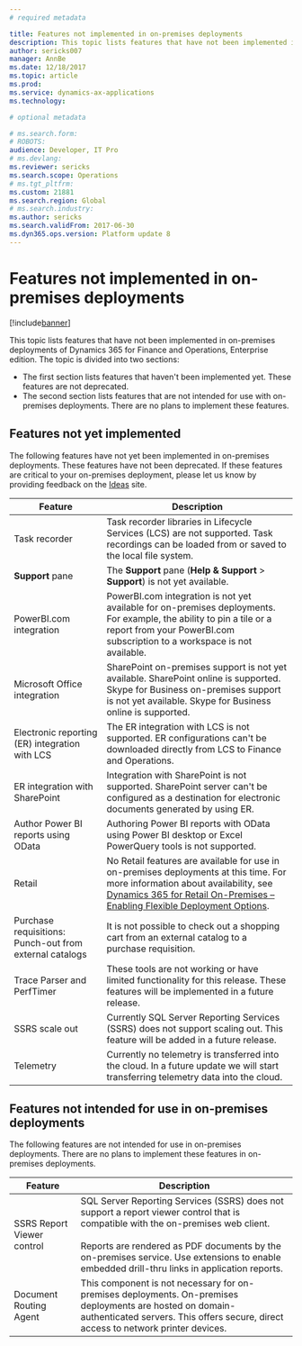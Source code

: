 ```yaml
---
# required metadata

title: Features not implemented in on-premises deployments
description: This topic lists features that have not been implemented in on-premises deployments.
author: sericks007
manager: AnnBe
ms.date: 12/18/2017
ms.topic: article
ms.prod: 
ms.service: dynamics-ax-applications
ms.technology: 

# optional metadata

# ms.search.form: 
# ROBOTS: 
audience: Developer, IT Pro
# ms.devlang: 
ms.reviewer: sericks
ms.search.scope: Operations
# ms.tgt_pltfrm: 
ms.custom: 21881
ms.search.region: Global
# ms.search.industry: 
ms.author: sericks
ms.search.validFrom: 2017-06-30
ms.dyn365.ops.version: Platform update 8
---
```


# Features not implemented in on-premises deployments

[!include[banner](../includes/banner.md)]

This topic lists features that have not been implemented in on-premises deployments of Dynamics 365 for Finance and Operations, Enterprise edition. The topic is divided into two sections:
- The first section lists features that haven't been implemented yet. These features are not deprecated.
- The second section lists features that are not intended for use with on-premises deployments. There are no plans to implement these features.

## Features not yet implemented
The following features have not yet been implemented in on-premises deployments. These features have not been deprecated. If these features are critical to your on-premises deployment, please let us know by providing feedback on the [Ideas](https://ideas.dynamics.com/ideas/) site.

| **Feature**                                                      | **Description**                                                                                                                                                                          |
|------------------------------------------------------------------|------------------------------------------------------------------------------------------------------------------------------------------------------------------------------------------|
| Task recorder                                                    | Task recorder libraries in Lifecycle Services (LCS) are not supported. Task recordings can be loaded from or saved to the local file system.                                                                  |
| **Support** pane                                                         | The **Support** pane (**Help & Support** > **Support**)  is not yet available.                                                                                                                                                   |
| PowerBI.com integration                                          | PowerBI.com integration is not yet available for on-premises deployments. For example, the ability to pin a tile or a report from your PowerBI.com subscription to a workspace is not available. |
| Microsoft Office integration                                             | SharePoint on-premises support is not yet available. SharePoint online is supported.<br>Skype for Business on-premises support is not yet available. Skype for Business online is supported.  |
| Electronic reporting (ER) integration with LCS                   | The ER integration with LCS is not supported. ER configurations can't be downloaded directly from LCS to Finance and Operations.                                   |
| ER integration with SharePoint            | Integration with SharePoint is not supported. SharePoint server can't be configured as a destination for electronic documents generated by using ER.                           |
| Author Power BI reports using OData                              | Authoring Power BI reports with OData using Power BI desktop or Excel PowerQuery tools is not supported.                                                                                  |
|Retail| No Retail features are available for use in on-premises deployments at this time. For more information about availability, see [Dynamics 365 for Retail On-Premises – Enabling Flexible Deployment Options](https://community.dynamics.com/enterprise/b/365forretail/archive/2017/12/15/dynamics-365-for-retail-on-premises-enabling-flexible-deployment-options).|
|Purchase requisitions: Punch-out from external catalogs |It is not possible to check out a shopping cart from an external catalog to a purchase requisition. |
|Trace Parser and PerfTimer |These tools are not working or have limited functionality for this release. These features will be implemented in a future release. |
|SSRS scale out  |Currently SQL Server Reporting Services (SSRS) does not support scaling out. This feature will be added in a future release. |
|Telemetry  |Currently no telemetry is transferred into the cloud. In a future update we will start transferring telemetry data into the cloud. |

## Features not intended for use in on-premises deployments
The following features are not intended for use in on-premises deployments. There are no plans to implement these features in on-premises deployments.

| **Feature**                                                      | **Description**                                                                                                                                                                          |
|----------------------------------|-------------------------------------------------|
| SSRS Report Viewer control       |SQL Server Reporting Services (SSRS) does not support a report viewer control that is compatible with the on-premises web client.<br><br>Reports are rendered as PDF documents by the on-premises service. Use extensions to enable embedded drill-thru links in application reports.|
| Document Routing Agent           |This component is not necessary for on-premises deployments.  On-premises deployments are hosted on domain-authenticated servers. This offers secure, direct access to network printer devices.


